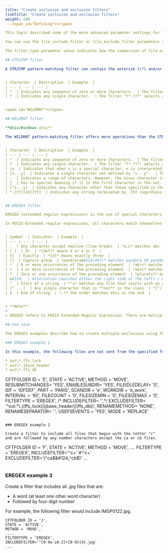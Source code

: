 ```yaml
---
title: "Create inclusion and exclusion filters"
linkTitle: "Create inclusion and exclusion filters"
weight: 190
---<span id="Defining"></span>

This topic described some of the more advanced parameter settings for Transfer CFT folder monitoring.

You can use the file_include_filter or file_exclude_filter parameters to define file name patterns to include or exclude files from folder monitoring.

The filter_type parameter value indicates how the comparison of file names against the patterns occurs. The possible filter_type parameter values are **STRJCMP**, **WILDMAT**. and ****EREGEX****.

## STRJCMP filter

A STRJCMP pattern-matching filter can contain the asterisk (\*) and/or the question mark (?) characters. The STRJCMP filter characters are interpreted as follows:


| Character  | Description  | Example  |
| --- | --- | --- |
| *  | Indicates any sequence of zero or more characters.  | The filter "*.dat" selects any file name that has the extension ".dat".  |
| ?  | Indicates any single character.  | The filter "T*.???" selects any file name starting with a 'T' and having an extension of exactly three characters.  |


<span id="WILDMAT"></span>

## WILDMAT filter

**Unix/Windows only**

The WILDMAT pattern-matching filter offers more operations than the STRJCMP filter_type. The WILDMAT filter characters are interpreted as follows, where x and y are used to indicate any character:


| Character  | Description  | Example  |
| --- | --- | --- |
| *  | Indicates any sequence of zero or more characters.  | The filter "*.dat" selects any file name that has the extension ".dat".  |
| ?  | Indicates any single character.  | The filter "T*.???" selects any file name starting with a 'T' and having an extension of exactly three characters.  |
| \x  | Indicates that when x is a special character, x is interpreted as a normal character.  | This is generally used to invalidate the meaning of the * and ? characters.  |
| [x...y]  | Indicates a single character set defined by "x...y".  | The filter [0-9]<br/> indicates any decimal digit. |
| -  | Indicates a range of characters. However, the minus character (or hyphen) has no special meaning if it is either the first or the last character in the set. | The filter [0-9a-zA-Z] indicates any alphanumeric character (in English).  |
| ]  | Has no special meaning if it is the first character in the set.  |   |
| [^x...y]  | Indicates any character other than those specified in the set "x...y".  | The filter [^0-9]<br/> indicates any character that is not a decimal digit.<br/> The filter [^]-] indicates any character other than a closed bracket or minus sign. |
| *.[tT][xX][tT]  | Indicates any string terminated by .TXT regardless of the case.  |   |


## EREGEX filter

EREGEX (extended regular expressions) is the use of special characters and strings to define a search pattern. In Transfer CFT, you can use these search patterns to create filters.

In POSIX-Extended regular expressions, all characters match themselves meaning they match a sub-string anywhere inside the string to be searched. For example *abc*, matches abc123, 123abc, and 123abcxyz. Some symbols are exceptions though; commonly used symbols and example usages are listed in the following table.


| Symbol  | Indicates  | Example  |
| --- | --- | --- |
| .  | Any character except newline (line break)  | *a.c* matches abc  |
| [ ]  | Or  | *[def]* means d or e or f  |
| {}  | Exactly  | *{3}* means exactly three  |
| ()  | Capture group  | *pand(ora&#124;467)* matches pandora OR pand467  |
| *  | 0 or more occurrences of the preceding element  | *ab*c* matches ac, abc, abbc, abbbc, and so on |
| +  | 1 or more occurrences of the preceding element  | *ab+c* matches abc, abbc, abbbc, and so on, but not ac  |
| ?  | Zero or one occurrence of the preceding element  | *plurals?* matches plural  |
| &#124;  | Alternation (matches either the right side or the left) / OR operand  | *ab&#124;cd&#124;ef* matches ab or cd or ef  |
| ^  | Start of a string  | *^a* matches any file that starts with an a  |
| [^ ...]  | Any single character that is **not** in the class  | *[^/]** matches zero or more occurrences of any character that is not a forward-slash, such as http://  |
| $  | End of string  | *.*? the end$* matches this is the end  |


> **Note**
>
> EREGEX refers to POSIX Extended Regular Expression. There are multiple tutorials available online to aid in creating search patterns; for additional information on expression syntax please refer to Regular expressions.

## Use case

The EREGEX examples describe how to create multiple exclusions using the `INCLUDEFILTER `and `EXCLUDEFILTER `parameters.

### EREGEX example 1

In this example, the following files are not sent from the specified folder – that is, the following files are excluded:

* out\*.ffs_lock
* out\*.jbase_header
* out\*.ffs_db

```
CFTFOLDER ID = 'E',
STATE = 'ACTIVE',
METHOD = 'MOVE',
RESUBMITCHANGES= 'YES',
ENABLESUBDIR= 'YES',
FILEIDLEDELAY= '0',
IDF = 'IDFDEF',
PART = 'PARIS',
SCANDIR = 'e',
WORKDIR = 'e_work',
INTERVAL = '60',
FILECOUNT = '0',
FILESIZEMIN = '0',
FILESIZEMAX = '0',
FILTERTYPE = 'EREGEX',
/\* INCLUDEFILTER= '',\*/
EXCLUDEFILTER= '^out.\*\\.((ffs_lock)&#124;(jbase_header)&#124;(ffs_db))',
RENAMEMETHOD= 'NONE',
RENAMESEPARATOR= '.',
USEFSEVENTS = 'YES',
MODE = 'REPLACE'
```

### EREGEX example 2

Create a filter to include all files that begin with the letter "c" and are followed by any number characters except the ca or cb files.

```
CFTFOLDER ID = 'F',
STATE = 'ACTIVE',
METHOD = 'MOVE',
....
FILTERTYPE = 'EREGEX',
INCLUDEFILTER='^c+' #'^c+'
EXCLUDEFILTER='(^ca$&#124;^cb$)'
...
```

```

### EREGEX example 3

Create a filter that includes all .jpg files that are:

* A word (at least one other word character)
* Followed by four-digit number

For example, the following filter would include IMGP0122.jpg.

```
CFTFOLDER ID = 'J',
STATE = 'ACTIVE',
METHOD = 'MOVE',
....
FILTERTYPE = 'EREGEX',
INCLUDEFILTER='^[0-9a-zA-Z]+[0-9]{4}.jpg'
...
```
